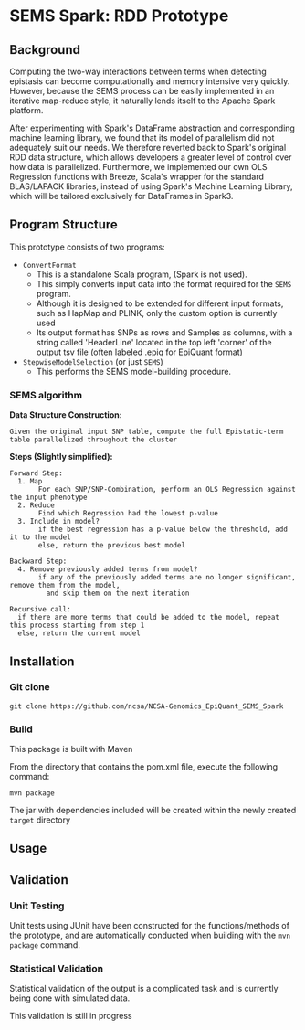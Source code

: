 # SEMS Spark: RDD Prototype

## Background

Computing the two-way interactions between terms when detecting epistasis can become computationally and memory intensive very quickly. However, because the SEMS process can be easily implemented in an iterative map-reduce style, it naturally lends itself to the Apache Spark platform.

After experimenting with Spark's DataFrame abstraction and corresponding machine learning library, we found that its model of parallelism did not adequately suit our needs. We therefore reverted back to Spark's original RDD data structure, which allows developers a greater level of control over how data is parallelized. Furthermore, we implemented our own OLS Regression functions with Breeze, Scala's wrapper for the standard BLAS/LAPACK libraries, instead of using Spark's Machine Learning Library, which will be tailored exclusively for DataFrames in Spark3.

## Program Structure

This prototype consists of two programs:
  * `ConvertFormat`
    * This is a standalone Scala program, (Spark is not used).
    * This simply converts input data into the format required for the `SEMS` program.
    * Although it is designed to be extended for different input formats, such as HapMap and PLINK,
      only the custom option is currently used
    * Its output format has SNPs as rows and Samples as columns, with a string called 'HeaderLine'
      located in the top left 'corner' of the output tsv file (often labeled .epiq for EpiQuant format)
  * `StepwiseModelSelection` (or just `SEMS`)
    * This performs the SEMS model-building procedure.

### SEMS algorithm

**Data Structure Construction:**

`Given the original input SNP table, compute the full Epistatic-term table parallelized throughout the cluster`

**Steps (Slightly simplified):**

```
Forward Step:
  1. Map
       For each SNP/SNP-Combination, perform an OLS Regression against the input phenotype
  2. Reduce
       Find which Regression had the lowest p-value
  3. Include in model?
       if the best regression has a p-value below the threshold, add it to the model
       else, return the previous best model  

Backward Step:
  4. Remove previously added terms from model?
       if any of the previously added terms are no longer significant, remove them from the model,
         and skip them on the next iteration

Recursive call:
  if there are more terms that could be added to the model, repeat this process starting from step 1
  else, return the current model
```

## Installation

### Git clone

`git clone https://github.com/ncsa/NCSA-Genomics_EpiQuant_SEMS_Spark`

### Build 

This package is built with Maven

From the directory that contains the pom.xml file, execute the following command:

`mvn package`

The jar with dependencies included will be created within the newly created `target` directory

## Usage

### 

## Validation

### Unit Testing

Unit tests using JUnit have been constructed for the functions/methods of the prototype, 
and are automatically conducted when building with the `mvn package` command.

### Statistical Validation

Statistical validation of the output is a complicated task and is currently being done with simulated data.

This validation is still in progress
